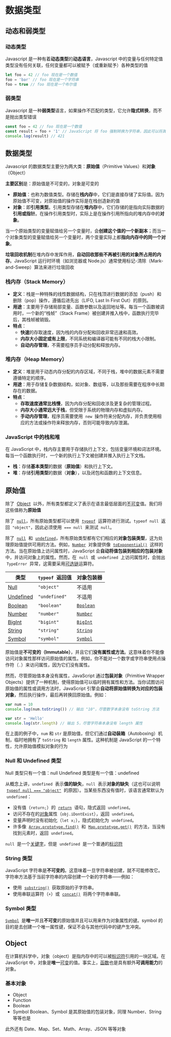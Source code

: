 # 数据类型

## 动态和弱类型

### 动态类型

Javascript 是一种有着**动态类型**的**动态语言**，Javascript 中的变量与任何特定值类型没有任何关联，任何变量都可以被赋予（或重新赋予）各种类型的值

```javascript
let foo = 42 // foo 现在是一个数值
foo = 'bar' // foo 现在是一个字符串
foo = true // foo 现在是一个布尔值
```

### 弱类型

Javascript 是一种**弱类型**语言，如果操作不匹配的类型，它允许**隐式转换**，而不是抛出类型错误

```javascript
const foo = 42 // foo 现在是一个数值
const result = foo + '1' // JavaScript 将 foo 强制转换为字符串，因此可以将其与另一个操作数连接起来
console.log(result) // 421
```

## 数据类型

Javascript 的数据类型主要分为两大类：**原始值**（Primitive Values）和**对象**（Object）

**主要区别**是：原始值是不可变的，对象是可变的

-   **原始值**：也称为数值类型。存储在**栈内存**中，它们是直接存储了实际值。因为原始值不可变，对原始值的操作实际是在栈创造新的值
-   **对象**：即**引用类型**。引用类型存储在**堆内存**中，它们存储的是指向实际数据的**引用或指针**。在操作引用类型时，实际上是在操作引用所指向的堆内存中的**对象**。

当一个原始类型的变量赋值给另一个变量时，会**创建这个值的一个新副本**；而当一个对象类型的变量赋值给另一个变量时，两个变量实际上都**指向内存中的同一个对象**。

**垃圾回收机制**在堆内存中发挥作用，**自动回收那些不再被引用的对象所占用的内存**。JavaScript 运行时环境（如浏览器或 Node.js）通常使用标记-清除（Mark-and-Sweep）算法来进行垃圾回收

### 栈内存（Stack Memory）

-   **定义**：栈是一种特殊的线性数据结构，只在栈顶进行数据的添加（push）和删除（pop）操作，遵循后进先出（LIFO, Last In First Out）的原则。
-   **用途**：主要用于存储局部变量、函数参数以及返回地址等。每当一个函数被调用时，一个新的“栈帧”（Stack Frame）被创建并推入栈中，函数执行完毕后，其栈帧被销毁。
-   **特点**：
    -   **快速**的存取速度，因为栈的内存分配和回收非常迅速和高效。
    -   **内存大小固定或有上限**，不同系统和编译器可能有不同的栈大小限制。
    -   **自动内存管理**，不需要程序员手动分配和释放内存。

### 堆内存（Heap Memory）

-   **定义**：堆是用于动态内存分配的内存区域，不同于栈，堆中的数据元素不需要遵循特定的顺序。
-   **用途**：用于存储复杂数据结构，如对象、数组等，以及那些需要在程序中长期存在的数据。
-   **特点**：
    -   **存取速度通常比栈慢**，因为内存分配和回收涉及更复杂的管理过程。
    -   **内存大小通常远大于栈**，但受限于系统的物理内存和虚拟内存。
    -   **手动内存管理**，程序员需要使用  `new`  操作符来分配内存，并负责使用相应的方法或操作符来释放内存，否则可能导致内存泄漏。

### JavaScript 中的栈和堆

在 JavaScript 中，栈内存主要用于存储执行上下文，包括变量环境和词法环境。每当一个函数执行时，一个新的执行上下文被创建并推入执行上下文栈。

-   **栈**：存储**基本类型**的数据（**原始值**）和执行上下文。
-   **堆**：存储**引用类型**的数据（**对象**），以及闭包和函数的上下文信息。

## 原始值

除了  [Object](https://developer.mozilla.org/zh-CN/docs/Web/JavaScript/Data_structures#object)  以外，所有类型都定义了表示在语言最低层面的[不可变](https://developer.mozilla.org/zh-CN/docs/Glossary/Immutable)值。我们将这些值称为**原始值**

除了  [`null`](https://developer.mozilla.org/zh-CN/docs/Web/JavaScript/Reference/Operators/null)，所有原始类型都可以使用  [`typeof`](https://developer.mozilla.org/zh-CN/docs/Web/JavaScript/Reference/Operators/typeof)  运算符进行测试。`typeof null`  返回  `"object"`，因此必须使用  `=== null`  来测试  `null`。

除了  [`null`](https://developer.mozilla.org/zh-CN/docs/Web/JavaScript/Reference/Operators/null)  和  [`undefined`](https://developer.mozilla.org/zh-CN/docs/Web/JavaScript/Reference/Global_Objects/undefined)，所有原始类型都有它们相应的**对象包装类型**，这为处理原始值提供可用的方法。例如，[`Number`](https://developer.mozilla.org/zh-CN/docs/Web/JavaScript/Reference/Global_Objects/Number)  对象提供像  [`toExponential()`](https://developer.mozilla.org/zh-CN/docs/Web/JavaScript/Reference/Global_Objects/Number/toExponential)  这样的方法。当在原始值上访问属性时，JavaScript 会**自动将值包装到相应的包装对象**中，并访问对象上的属性。然而，在  `null`  或  `undefined`  上访问属性时，会抛出  `TypeError`  异常，这需要采用[可选链](https://developer.mozilla.org/zh-CN/docs/Web/JavaScript/Reference/Operators/Optional_chaining)运算符。

| 类型                                                                                                              | `typeof`  返回值 | 对象包装器                                                                                            |
| ----------------------------------------------------------------------------------------------------------------- | ---------------- | ----------------------------------------------------------------------------------------------------- |
| [Null](https://developer.mozilla.org/zh-CN/docs/Web/JavaScript/Data_structures#null_%E7%B1%BB%E5%9E%8B)           | `"object"`       | 不适用                                                                                                |
| [Undefined](https://developer.mozilla.org/zh-CN/docs/Web/JavaScript/Data_structures#undefined_%E7%B1%BB%E5%9E%8B) | `"undefined"`    | 不适用                                                                                                |
| [Boolean](https://developer.mozilla.org/zh-CN/docs/Web/JavaScript/Data_structures#boolean_%E7%B1%BB%E5%9E%8B)     | `"boolean"`      | [`Boolean`](https://developer.mozilla.org/zh-CN/docs/Web/JavaScript/Reference/Global_Objects/Boolean) |
| [Number](https://developer.mozilla.org/zh-CN/docs/Web/JavaScript/Data_structures#number_%E7%B1%BB%E5%9E%8B)       | `"number"`       | [`Number`](https://developer.mozilla.org/zh-CN/docs/Web/JavaScript/Reference/Global_Objects/Number)   |
| [BigInt](https://developer.mozilla.org/zh-CN/docs/Web/JavaScript/Data_structures#bigint_%E7%B1%BB%E5%9E%8B)       | `"bigint"`       | [`BigInt`](https://developer.mozilla.org/zh-CN/docs/Web/JavaScript/Reference/Global_Objects/BigInt)   |
| [String](https://developer.mozilla.org/zh-CN/docs/Web/JavaScript/Data_structures#string_%E7%B1%BB%E5%9E%8B)       | `"string"`       | [`String`](https://developer.mozilla.org/zh-CN/docs/Web/JavaScript/Reference/Global_Objects/String)   |
| [Symbol](https://developer.mozilla.org/zh-CN/docs/Web/JavaScript/Data_structures#symbol_%E7%B1%BB%E5%9E%8B)       | `"symbol"`       | [`Symbol`](https://developer.mozilla.org/zh-CN/docs/Web/JavaScript/Reference/Global_Objects/Symbol)   |

原始值是**不可变的（Immutable）**，并且它们**没有属性或方法**。这意味着你不能像访问对象属性那样访问原始值的属性。例如，你不能对一个数字或字符串使用点操作符（`.`）来访问属性，因为它们没有属性。

然而，尽管原始值本身没有属性，JavaScript 通过**包装对象**（Primitive Wrapper Objects）提供了一种机制，使得原始值可以临时拥有属性和方法。当你试图访问原始值的属性或调用方法时，JavaScript 引擎会**自动将原始值转换为对应的包装对象**，然后执行操作，最后再转换回原始值。例如：

```javascript
var num = 10
console.log(num.toString()) // 输出 "10"，尽管数字本身没有 toString 方法

var str = 'Hello'
console.log(str.length) // 输出 5，尽管字符串本身没有 length 属性
```

在上面的例子中，`num` 和 `str` 是原始值，但它们通过**自动装箱**（Autoboxing）机制，临时地拥有了 `toString` 和 `length` 属性。这种机制是 JavaScript 的一个特性，允许原始值模拟对象的行为

### Null 和 Undefined 类型

Null 类型只有一个值：null
Undefined 类型是有一个值：undefined

从概念上讲，`undefined`  表示**值的缺失**，`null`  表示**对象的缺失**（这也可以说明  [`typeof null === "object"`](https://developer.mozilla.org/zh-CN/docs/Web/JavaScript/Reference/Operators/typeof#typeof_null)  的原因）。当某些东西没有值时，该语言通常默认为  `undefined`：

-   没有值（`return;`）的  [`return`](https://developer.mozilla.org/zh-CN/docs/Web/JavaScript/Reference/Statements/return)  语句，隐式返回  `undefined`。
-   访问不存在的[对象](https://developer.mozilla.org/zh-CN/docs/Web/JavaScript/Reference/Global_Objects/Object)属性（`obj.iDontExist`），返回  `undefined`。
-   变量声明时没有初始化（`let x;`），隐式初始化为  `undefined`。
-   许多像  [`Array.prototype.find()`](https://developer.mozilla.org/zh-CN/docs/Web/JavaScript/Reference/Global_Objects/Array/find)  和  [`Map.prototype.get()`](https://developer.mozilla.org/zh-CN/docs/Web/JavaScript/Reference/Global_Objects/Map/get)  的方法，当没有找到元素时，返回  `undefined`。

`null`  是一个[关键字](https://developer.mozilla.org/zh-CN/docs/Web/JavaScript/Reference/Lexical_grammar#%E5%85%B3%E9%94%AE%E5%AD%97)，但是  `undefined`  是一个普通的[标识符](https://developer.mozilla.org/zh-CN/docs/Web/JavaScript/Reference/Lexical_grammar#%E6%A0%87%E8%AF%86%E7%AC%A6)

### String 类型

JavaScript 字符串是**不可变的**。这意味着一旦字符串被创建，就不可能修改它。字符串方法基于当前字符串的内容创建一个新的字符串——例如：

-   使用  [`substring()`](https://developer.mozilla.org/zh-CN/docs/Web/JavaScript/Reference/Global_Objects/String/substring)  获取原始的子字符串。
-   使用串联运算符（`+`）或  [`concat()`](https://developer.mozilla.org/zh-CN/docs/Web/JavaScript/Reference/Global_Objects/String/concat)  将两个字符串串联。

### Symbol 类型

[`Symbol`](https://developer.mozilla.org/zh-CN/docs/Web/JavaScript/Reference/Global_Objects/Symbol)  是**唯一**并且**不可变**的原始值并且可以用来作为对象属性的键。symbol 的目的是去创建一个唯一属性键，保证不会与其他代码中的键产生冲突。

## Object

在计算机科学中，对象（object）是指内存中的可以被[标识符](https://developer.mozilla.org/zh-CN/docs/Glossary/Identifier)引用的一块区域。在 JavaScript 中，对象是**唯一**[可变](https://developer.mozilla.org/zh-CN/docs/Glossary/Mutable)的值。事实上，[函数](https://developer.mozilla.org/zh-CN/docs/Web/JavaScript/Reference/Functions)也是具有额外**可调用能力**的对象。

### 基本对象

-   Object
-   Function
-   Boolean
-   Symbol
    Boolean、Symbol 是其原始值的包装对象，同理 Number、String 等等也是

此外还有 Date、Map、Set、Math、Array、JSON 等等对象
